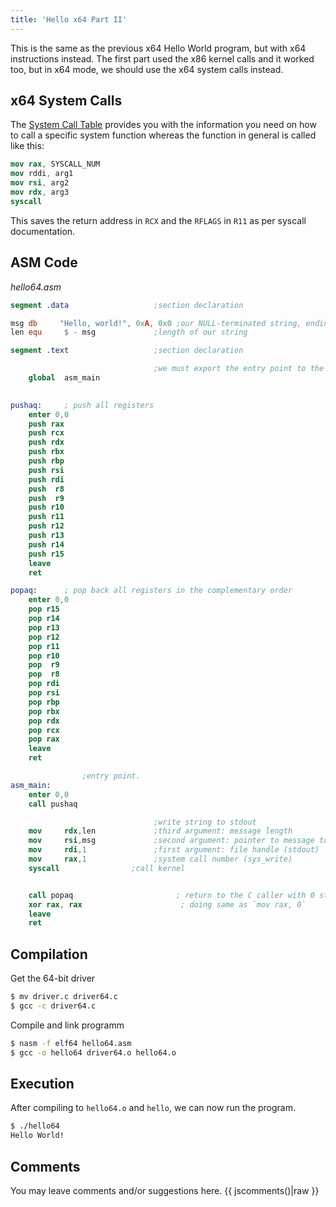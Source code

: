 ```yaml
---
title: 'Hello x64 Part II'
---
```


This is the same as the previous x64 Hello World program, but with x64 instructions instead. The first part used the x86 kernel calls and it worked too, but in x64 mode, we should use the x64 system calls instead.

## x64 System Calls
The [System Call Table](https://github.com/torvalds/linux/blob/master/arch/x86/entry/syscalls/syscall_64.tbl) provides you with the information you need on how to call a specific system function whereas the function in general is called like this:

```nasm
mov rax, SYSCALL_NUM
mov rddi, arg1
mov rsi, arg2
mov rdx, arg3
syscall
```

This saves the return address in `RCX` and the `RFLAGS` in `R11` as per syscall documentation.

## ASM Code

_hello64.asm_
```NASM
segment .data                   ;section declaration

msg db     "Hello, world!", 0xA, 0x0 ;our NULL-terminated string, ending with 0xA (lf) or 0xD (CR)
len equ     $ - msg             ;length of our string

segment .text                   ;section declaration

                                ;we must export the entry point to the ELF linker or loader
    global  asm_main
	

pushaq:		; push all registers
    enter 0,0
    push rax
    push rcx
    push rdx
    push rbx
    push rbp
    push rsi
    push rdi
    push  r8
    push  r9
    push r10
    push r11
    push r12
    push r13
    push r14
    push r15
    leave
    ret

popaq:		; pop back all registers in the complementary order
    enter 0,0
    pop r15
    pop r14
    pop r13
    pop r12
    pop r11
    pop r10
    pop  r9
    pop  r8
    pop rdi    
    pop rsi    
    pop rbp    
    pop rbx    
    pop rdx    
    pop rcx
    pop rax
    leave
    ret

		        ;entry point.
asm_main:
    enter 0,0
    call pushaq

                                ;write string to stdout
    mov     rdx,len             ;third argument: message length
    mov     rsi,msg             ;second argument: pointer to message to write
    mov     rdi,1               ;first argument: file handle (stdout)
    mov     rax,1               ;system call number (sys_write)
    syscall                ;call kernel


    call popaq                       ; return to the C caller with 0 status, sets rax 0, but C will only receive eax part as returning `int`
    xor rax, rax                      ; doing same as `mov rax, 0`
    leave
    ret
```

## Compilation

Get the 64-bit driver
``` bash
$ mv driver.c driver64.c
$ gcc -c driver64.c
```

Compile and link programm
``` bash
$ nasm -f elf64 hello64.asm
$ gcc -o hello64 driver64.o hello64.o
```

## Execution
After compiling to `hello64.o` and `hello`, we can now run the program.

``` bash
$ ./hello64
Hello World!
```


## Comments
You may leave comments and/or suggestions here.
{{ jscomments()|raw }}